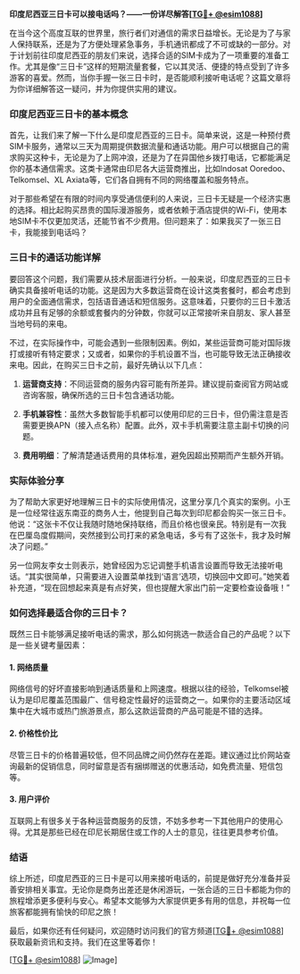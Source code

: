 **印度尼西亚三日卡可以接电话吗？——一份详尽解答[[TG💪+ @esim1088](https://t.me/s/esim1088)]**

在当今这个高度互联的世界里，旅行者们对通信的需求日益增长。无论是为了与家人保持联系，还是为了方便处理紧急事务，手机通讯都成了不可或缺的一部分。对于计划前往印度尼西亚的朋友们来说，选择合适的SIM卡成为了一项重要的准备工作。尤其是像“三日卡”这样的短期流量套餐，它以其灵活、便捷的特点受到了许多游客的喜爱。然而，当你手握一张三日卡时，是否能顺利接听电话呢？这篇文章将为你详细解答这一疑问，并为你提供实用的建议。

### 印度尼西亚三日卡的基本概念

首先，让我们来了解一下什么是印度尼西亚的三日卡。简单来说，这是一种预付费SIM卡服务，通常以三天为周期提供数据流量和通话功能。用户可以根据自己的需求购买这种卡，无论是为了上网冲浪，还是为了在异国他乡拨打电话，它都能满足你的基本通信需求。这类卡通常由印尼各大运营商推出，比如Indosat Ooredoo、Telkomsel、XL Axiata等，它们各自拥有不同的网络覆盖和服务特点。

对于那些希望在有限的时间内享受通信便利的人来说，三日卡无疑是一个经济实惠的选择。相比起购买昂贵的国际漫游服务，或者依赖于酒店提供的Wi-Fi，使用本地SIM卡不仅更加灵活，还能节省不少费用。但问题来了：如果我买了一张三日卡，我能接到电话吗？

### 三日卡的通话功能详解

要回答这个问题，我们需要从技术层面进行分析。一般来说，印度尼西亚的三日卡确实具备接听电话的功能。这是因为大多数运营商在设计这类套餐时，都会考虑到用户的全面通信需求，包括语音通话和短信服务。这意味着，只要你的三日卡激活成功并且有足够的余额或套餐内的分钟数，你就可以正常接听来自朋友、家人甚至当地号码的来电。

不过，在实际操作中，可能会遇到一些限制因素。例如，某些运营商可能对国际拨打或接听有特定要求；又或者，如果你的手机设置不当，也可能导致无法正确接收来电。因此，在购买三日卡之前，最好先确认以下几点：

1. **运营商支持**：不同运营商的服务内容可能有所差异。建议提前查阅官方网站或咨询客服，确保所选的三日卡包含通话功能。
   
2. **手机兼容性**：虽然大多数智能手机都可以使用印尼的三日卡，但仍需注意是否需要更换APN（接入点名称）配置。此外，双卡手机需要注意主副卡切换的问题。
   
3. **费用明细**：了解清楚通话费用的具体标准，避免因超出预期而产生额外开销。

### 实际体验分享

为了帮助大家更好地理解三日卡的实际使用情况，这里分享几个真实的案例。小王是一位经常往返东南亚的商务人士，他提到自己每次到印尼都会购买一张三日卡。他说：“这张卡不仅让我随时随地保持联络，而且价格也很亲民。特别是有一次我在巴厘岛度假期间，突然接到公司打来的紧急电话，多亏有了这张卡，我才及时解决了问题。”

另一位网友李女士则表示，她曾经因为忘记调整手机语言设置而导致无法接听电话。“其实很简单，只需要进入设置菜单找到‘语言’选项，切换回中文即可。”她笑着补充道，“现在回想起来真是有点好笑，但也提醒大家出门前一定要检查设备哦！”

### 如何选择最适合你的三日卡？

既然三日卡能够满足接听电话的需求，那么如何挑选一款适合自己的产品呢？以下是一些关键考量因素：

#### 1. 网络质量
网络信号的好坏直接影响到通话质量和上网速度。根据以往的经验，Telkomsel被认为是印尼覆盖范围最广、信号稳定性最好的运营商之一。如果你的主要活动区域集中在大城市或热门旅游景点，那么这款运营商的产品可能是不错的选择。

#### 2. 价格性价比
尽管三日卡的价格普遍较低，但不同品牌之间仍然存在差距。建议通过比价网站查询最新的促销信息，同时留意是否有捆绑赠送的优惠活动，如免费流量、短信包等。

#### 3. 用户评价
互联网上有很多关于各种运营商服务的反馈，不妨多参考一下其他用户的使用心得。尤其是那些已经在印尼长期居住或工作的人士的意见，往往更具参考价值。

### 结语

综上所述，印度尼西亚的三日卡是可以用来接听电话的，前提是做好充分准备并妥善安排相关事宜。无论你是商务出差还是休闲游玩，一张合适的三日卡都能为你的旅程增添更多便利与安心。希望本文能够为大家提供更多有用的信息，并祝每一位旅客都能拥有愉快的印尼之旅！

最后，如果你还有任何疑问，欢迎随时访问我们的官方频道[[TG💪+ @esim1088](https://t.me/s/esim1088)]获取最新资讯和支持。我们在这里等着你！

[[TG💪+ @esim1088](https://t.me/s/esim1088)] ![Image](https://i.postimg.cc/4NQfJmqS/Snipaste-2025-05-13-00-14-12.png)]
